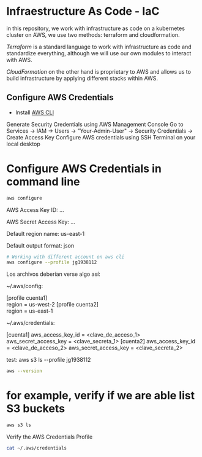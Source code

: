 # Infraestructure As Code - IaC

in this repository, we work with infrastructure as code on a kubernetes cluster on AWS, we use two methods: terraform and cloudformation.

_Terraform_ is a standard language to work with infrastructure as code and standardize everything, although we will use our own modules to interact with AWS.

_CloudFormation_ on the other hand is proprietary to AWS and allows us to build infrastructure by applying different stacks within AWS.


## Configure AWS Credentials

- Install [AWS CLI](https://docs.aws.amazon.com/cli/latest/userguide/cli-chap-install.html)

Generate Security Credentials using AWS Management Console
Go to Services -> IAM -> Users -> "Your-Admin-User" -> Security Credentials -> Create Access Key
Configure AWS credentials using SSH Terminal on your local desktop

# Configure AWS Credentials in command line
```sh
aws configure
```
AWS Access Key ID:  ...

AWS Secret Access Key: ...

Default region name: us-east-1

Default output format: json

```sh
# Working with different account on aws cli
aws configure --profile jg1938112
```
Los archivos deberían verse algo así:

~/.aws/config:     
  
[profile cuenta1]    
region = us-west-2 
[profile cuenta2]   
region = us-east-1 

~/.aws/credentials:

[cuenta1]
aws_access_key_id = <clave_de_acceso_1>
aws_secret_access_key = <clave_secreta_1>
[cuenta2]
aws_access_key_id = <clave_de_acceso_2>
aws_secret_access_key = <clave_secreta_2>

test: aws s3 ls --profile jg1938112


```sh
aws --version
```

# for example, verify if we are able list S3 buckets 
```sh
aws s3 ls
```
Verify the AWS Credentials Profile
```sh
cat ~/.aws/credentials
```